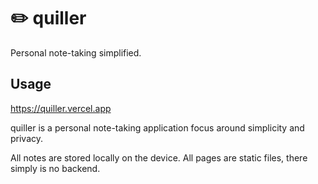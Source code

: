 # :pencil2: quiller

Personal note-taking simplified.

## Usage

https://quiller.vercel.app

quiller is a personal note-taking application focus around simplicity and privacy.

All notes are stored locally on the device. All pages are static files, there simply is no backend.
